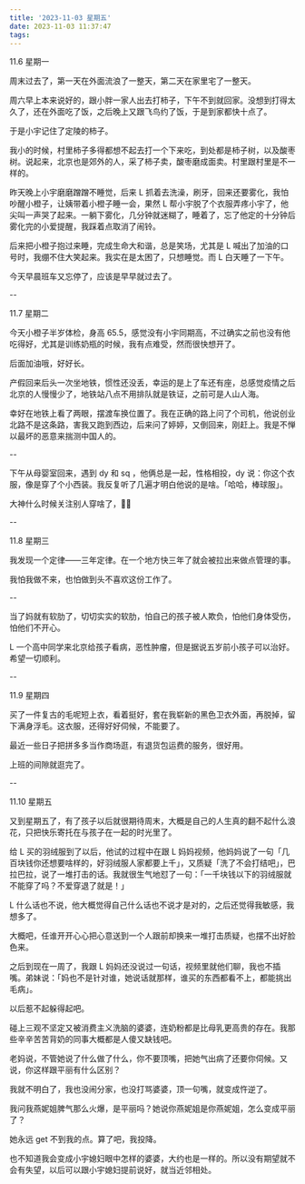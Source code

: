 ```yaml
---
title: '2023-11-03 星期五'
date: 2023-11-03 11:37:47
tags:
---
```


11.6 星期一

周末过去了，第一天在外面流浪了一整天，第二天在家里宅了一整天。

周六早上本来说好的，跟小胖一家人出去打柿子，下午不到就回家。没想到打得太久了，还在外面吃了饭，之后晚上又跟飞鸟约了饭，于是到家都快十点了。

于是小宇记住了定陵的柿子。

我小的时候，村里柿子多得都想不起去打一个下来吃，到处都是柿子树，以及酸枣树。说起来，北京也是郊外的人，采了柿子卖，酸枣磨成面卖。村里跟村里是不一样的。

昨天晚上小宇磨磨蹭蹭不睡觉，后来 L 抓着去洗澡，刷牙，回来还要雾化，我怕吵醒小橙子，让姨带着小橙子睡一会，果然 L 帮小宇脱了个衣服弄疼小宇了，他尖叫一声哭了起来。一躺下雾化，几分钟就迷糊了，睡着了，忘了他定的十分钟后雾化完的小爱提醒，我踩着点取消了闹铃。

后来把小橙子抱过来睡，完成生命大和谐，总是笑场，尤其是 L 喊出了加油的口号时，我绷不住大笑起来。我实在是太困了，只想睡觉。而 L 白天睡了一下午。

今天早晨班车又忘停了，应该是早早就过去了。

--

11.7 星期二

今天小橙子半岁体检，身高 65.5，感觉没有小宇同期高，不过确实之前也没有他吃得好，尤其是训练奶瓶的时候，我有点难受，然而很快想开了。

后面加油哦，好好长。

产假回来后头一次坐地铁，惯性还没丢，幸运的是上了车还有座，总感觉疫情之后北京的人慢慢少了，地铁站八点不用排队就是铁证，之前可是人山人海。

幸好在地铁上看了两眼，摆渡车换位置了。我在正确的路上问了个司机，他说创业北路不是这条路，害我又跑到西边，后来问了婷婷，又倒回来，刚赶上。我是不惮以最坏的恶意来揣测中国人的。

--

下午从母婴室回来，遇到 dy 和 sq ，他俩总是一起，性格相投，dy 说：你这个衣服，像是穿了个小西装。我反复听了几遍才明白他说的是啥。「哈哈，棒球服」。

大神什么时候关注别人穿啥了，😮‍💨

--

11.8 星期三

我发现一个定律——三年定律。在一个地方快三年了就会被拉出来做点管理的事。

我怕我做不来，也怕做到头不喜欢这份工作了。

--

当了妈就有软肋了，切切实实的软肋，怕自己的孩子被人欺负，怕他们身体受伤，怕他们不开心。

L 一个高中同学来北京给孩子看病，恶性肿瘤，但是据说五岁前小孩子可以治好。希望一切顺利。

--

11.9 星期四

买了一件复古的毛呢短上衣，看着挺好，套在我崭新的黑色卫衣外面，再脱掉，留下满身浮毛。这衣服，还得好好伺候，不能要了。

最近一些日子把拼多多当作商场逛，有退货包运费的服务，很好用。

上班的间隙就逛完了。

--

11.10 星期五

又到星期五了，有了孩子以后就很期待周末，大概是自己的人生真的翻不起什么浪花，只把快乐寄托在与孩子在一起的时光里了。

给 L 买的羽绒服到了以后，他试的过程中在跟 L 妈妈视频，他妈妈说了一句「几百块钱你还想要啥样的，好羽绒服人家都要上千」，又质疑「洗了不会打结吧」，巴拉巴拉，说了一堆打击的话。我就很生气地怼了一句：「一千块钱以下的羽绒服就不能穿了吗？不爱穿退了就是！」

L 什么话也不说，他大概觉得自己什么话也不说才是对的，之后还觉得我敏感，我想多了。

大概吧，任谁开开心心把心意送到一个人跟前却换来一堆打击质疑，也摆不出好脸色来。

之后到现在一周了，我跟 L 妈妈还没说过一句话，视频里就他们聊，我也不插嘴。弟妹说：「妈也不是针对谁，她说话就那样，谁买的东西都看不上，都能挑出毛病」。

以后惹不起躲得起吧。

碰上三观不坚定又被消费主义洗脑的婆婆，连奶粉都是比母乳更高贵的存在。我那些辛辛苦苦背奶的同事大概都是人傻又缺钱吧。

老妈说，不管她说了什么做了什么，你不要顶嘴，把她气出病了还要你伺候。又说，你这样跟平丽有什么区别？

我就不明白了，我也没闹分家，也没打骂婆婆，顶一句嘴，就变成忤逆了。

我问我燕妮姐脾气那么火爆，是平丽吗？她说你燕妮姐是你燕妮姐，怎么变成平丽了？

她永远 get 不到我的点。算了吧，我投降。

也不知道我会变成小宇媳妇眼中怎样的婆婆，大约也是一样的。所以没有期望就不会有失望，以后可以跟小宇媳妇提前说好，就当近邻相处。






